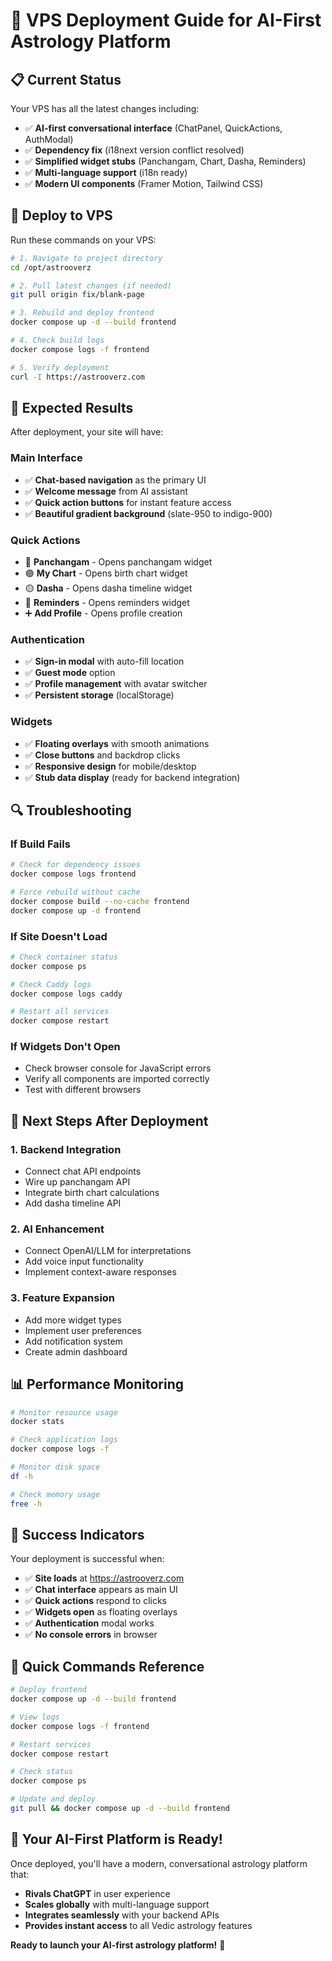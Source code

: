 # 🚀 **VPS Deployment Guide for AI-First Astrology Platform**

## 📋 **Current Status**

Your VPS has all the latest changes including:
- ✅ **AI-first conversational interface** (ChatPanel, QuickActions, AuthModal)
- ✅ **Dependency fix** (i18next version conflict resolved)
- ✅ **Simplified widget stubs** (Panchangam, Chart, Dasha, Reminders)
- ✅ **Multi-language support** (i18n ready)
- ✅ **Modern UI components** (Framer Motion, Tailwind CSS)

## 🔧 **Deploy to VPS**

Run these commands on your VPS:

```bash
# 1. Navigate to project directory
cd /opt/astrooverz

# 2. Pull latest changes (if needed)
git pull origin fix/blank-page

# 3. Rebuild and deploy frontend
docker compose up -d --build frontend

# 4. Check build logs
docker compose logs -f frontend

# 5. Verify deployment
curl -I https://astrooverz.com
```

## 🎯 **Expected Results**

After deployment, your site will have:

### **Main Interface**
- ✅ **Chat-based navigation** as the primary UI
- ✅ **Welcome message** from AI assistant
- ✅ **Quick action buttons** for instant feature access
- ✅ **Beautiful gradient background** (slate-950 to indigo-900)

### **Quick Actions**
- 🔵 **Panchangam** - Opens panchangam widget
- 🟣 **My Chart** - Opens birth chart widget  
- 🟡 **Dasha** - Opens dasha timeline widget
- 🔔 **Reminders** - Opens reminders widget
- ➕ **Add Profile** - Opens profile creation

### **Authentication**
- ✅ **Sign-in modal** with auto-fill location
- ✅ **Guest mode** option
- ✅ **Profile management** with avatar switcher
- ✅ **Persistent storage** (localStorage)

### **Widgets**
- ✅ **Floating overlays** with smooth animations
- ✅ **Close buttons** and backdrop clicks
- ✅ **Responsive design** for mobile/desktop
- ✅ **Stub data display** (ready for backend integration)

## 🔍 **Troubleshooting**

### **If Build Fails**
```bash
# Check for dependency issues
docker compose logs frontend

# Force rebuild without cache
docker compose build --no-cache frontend
docker compose up -d frontend
```

### **If Site Doesn't Load**
```bash
# Check container status
docker compose ps

# Check Caddy logs
docker compose logs caddy

# Restart all services
docker compose restart
```

### **If Widgets Don't Open**
- Check browser console for JavaScript errors
- Verify all components are imported correctly
- Test with different browsers

## 🚀 **Next Steps After Deployment**

### **1. Backend Integration**
- Connect chat API endpoints
- Wire up panchangam API
- Integrate birth chart calculations
- Add dasha timeline API

### **2. AI Enhancement**
- Connect OpenAI/LLM for interpretations
- Add voice input functionality
- Implement context-aware responses

### **3. Feature Expansion**
- Add more widget types
- Implement user preferences
- Add notification system
- Create admin dashboard

## 📊 **Performance Monitoring**

```bash
# Monitor resource usage
docker stats

# Check application logs
docker compose logs -f

# Monitor disk space
df -h

# Check memory usage
free -h
```

## 🎉 **Success Indicators**

Your deployment is successful when:
- ✅ **Site loads** at https://astrooverz.com
- ✅ **Chat interface** appears as main UI
- ✅ **Quick actions** respond to clicks
- ✅ **Widgets open** as floating overlays
- ✅ **Authentication** modal works
- ✅ **No console errors** in browser

## 🔧 **Quick Commands Reference**

```bash
# Deploy frontend
docker compose up -d --build frontend

# View logs
docker compose logs -f frontend

# Restart services
docker compose restart

# Check status
docker compose ps

# Update and deploy
git pull && docker compose up -d --build frontend
```

## 🎯 **Your AI-First Platform is Ready!**

Once deployed, you'll have a modern, conversational astrology platform that:
- **Rivals ChatGPT** in user experience
- **Scales globally** with multi-language support
- **Integrates seamlessly** with your backend APIs
- **Provides instant access** to all Vedic astrology features

**Ready to launch your AI-first astrology platform!** 🌟

